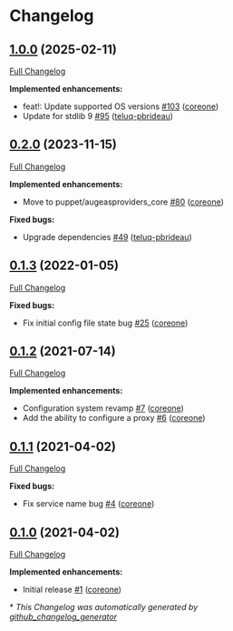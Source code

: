 # Changelog

## [1.0.0](https://github.com/broadinstitute/puppet-sentinelone_agent/tree/1.0.0) (2025-02-11)

[Full Changelog](https://github.com/broadinstitute/puppet-sentinelone_agent/compare/0.2.0...1.0.0)

**Implemented enhancements:**

- feat!: Update supported OS versions [\#103](https://github.com/broadinstitute/puppet-sentinelone_agent/pull/103) ([coreone](https://github.com/coreone))
- Update for stdlib 9 [\#95](https://github.com/broadinstitute/puppet-sentinelone_agent/pull/95) ([teluq-pbrideau](https://github.com/teluq-pbrideau))

## [0.2.0](https://github.com/broadinstitute/puppet-sentinelone_agent/tree/0.2.0) (2023-11-15)

[Full Changelog](https://github.com/broadinstitute/puppet-sentinelone_agent/compare/0.1.3...0.2.0)

**Implemented enhancements:**

- Move to puppet/augeasproviders\_core [\#80](https://github.com/broadinstitute/puppet-sentinelone_agent/pull/80) ([coreone](https://github.com/coreone))

**Fixed bugs:**

- Upgrade dependencies [\#49](https://github.com/broadinstitute/puppet-sentinelone_agent/pull/49) ([teluq-pbrideau](https://github.com/teluq-pbrideau))

## [0.1.3](https://github.com/broadinstitute/puppet-sentinelone_agent/tree/0.1.3) (2022-01-05)

[Full Changelog](https://github.com/broadinstitute/puppet-sentinelone_agent/compare/0.1.2...0.1.3)

**Fixed bugs:**

- Fix initial config file state bug [\#25](https://github.com/broadinstitute/puppet-sentinelone_agent/pull/25) ([coreone](https://github.com/coreone))

## [0.1.2](https://github.com/broadinstitute/puppet-sentinelone_agent/tree/0.1.2) (2021-07-14)

[Full Changelog](https://github.com/broadinstitute/puppet-sentinelone_agent/compare/0.1.1...0.1.2)

**Implemented enhancements:**

- Configuration system revamp [\#7](https://github.com/broadinstitute/puppet-sentinelone_agent/pull/7) ([coreone](https://github.com/coreone))
- Add the ability to configure a proxy [\#6](https://github.com/broadinstitute/puppet-sentinelone_agent/pull/6) ([coreone](https://github.com/coreone))

## [0.1.1](https://github.com/broadinstitute/puppet-sentinelone_agent/tree/0.1.1) (2021-04-02)

[Full Changelog](https://github.com/broadinstitute/puppet-sentinelone_agent/compare/0.1.0...0.1.1)

**Fixed bugs:**

- Fix service name bug [\#4](https://github.com/broadinstitute/puppet-sentinelone_agent/pull/4) ([coreone](https://github.com/coreone))

## [0.1.0](https://github.com/broadinstitute/puppet-sentinelone_agent/tree/0.1.0) (2021-04-02)

[Full Changelog](https://github.com/broadinstitute/puppet-sentinelone_agent/compare/7e0f427cd6f07e71541a6771b26a36b53ca37598...0.1.0)

**Implemented enhancements:**

- Initial release [\#1](https://github.com/broadinstitute/puppet-sentinelone_agent/pull/1) ([coreone](https://github.com/coreone))



\* *This Changelog was automatically generated by [github_changelog_generator](https://github.com/github-changelog-generator/github-changelog-generator)*
